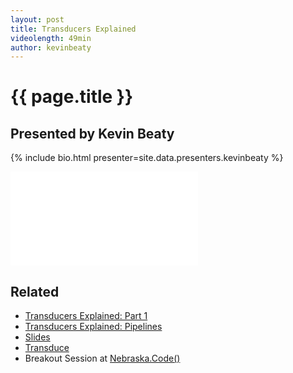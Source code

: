 ```yaml
---
layout: post
title: Transducers Explained
videolength: 49min
author: kevinbeaty
---
```


# {{ page.title }}

## Presented by Kevin Beaty


{% include bio.html presenter=site.data.presenters.kevinbeaty %}

<div class="fluid-width-video-wrapper"><iframe src="//www.youtube.com/embed/IvECDyVmCI4" frameborder="0" allowfullscreen></iframe></div>

## Related

- [Transducers Explained: Part 1](http://simplectic.com/blog/2014/transducers-explained-1/)
- [Transducers Explained: Pipelines](http://simplectic.com/blog/2014/transducers-explained-pipelines/)
- [Slides](http://simplectic.com/static/resources/transducers-explained/slides.html)
- [Transduce](https://github.com/transduce/transduce)
- Breakout Session at [Nebraska.Code()](http://nebraskacode.com/sessions/transducers-explained)
